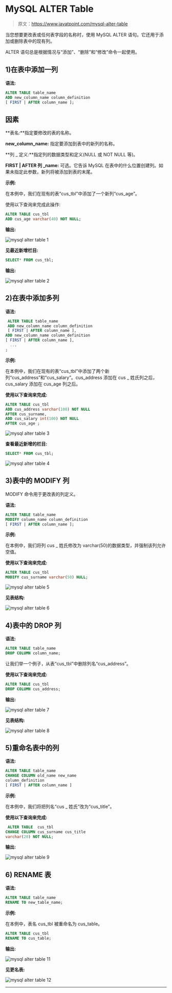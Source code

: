 # MySQL ALTER Table

> 原文：<https://www.javatpoint.com/mysql-alter-table>

当您想要更改表或任何表字段的名称时，使用 MySQL ALTER 语句。它还用于添加或删除表中的现有列。

ALTER 语句总是根据情况与“添加”、“删除”和“修改”命令一起使用。

## 1)在表中添加一列

**语法:**

```sql
ALTER TABLE table_name
ADD new_column_name column_definition
[ FIRST | AFTER column_name ];

```

## 因素

**表名:**指定要修改的表的名称。

**new_column_name:** 指定要添加到表中的新列的名称。

**列 _ 定义:**指定列的数据类型和定义(NULL 或 NOT NULL 等)。

**FIRST | AFTER 列 _name:** 可选。它告诉 MySQL 在表中的什么位置创建列。如果未指定此参数，新列将被添加到表的末尾。

**示例:**

在本例中，我们在现有的表“cus_tbl”中添加了一个新列“cus_age”。

使用以下查询来完成此操作:

```sql
ALTER TABLE cus_tbl
ADD cus_age varchar(40) NOT NULL;

```

**输出:**

![mysql alter table 1](img/490d9341803db24130c2ac8e56a57055.png)

**见最近新增栏目:**

```sql
SELECT* FROM cus_tbl;

```

**输出:**

![mysql alter table 2](img/054324a510092ec65dc762a743733197.png)

## 2)在表中添加多列

**语法:**

```sql
 ALTER TABLE table_name
 ADD new_column_name column_definition
 [ FIRST | AFTER column_name ],
ADD new_column_name column_definition
[ FIRST | AFTER column_name ],
  ...
;

```

**示例:**

在本例中，我们在现有的表“cus_tbl”中添加了两个新列“cus_address”和“cus_salary”。cus_address 添加在 cus _ 姓氏列之后，cus_salary 添加在 cus_age 列之后。

**使用以下查询来完成:**

```sql
ALTER TABLE cus_tbl
ADD cus_address varchar(100) NOT NULL
AFTER cus_surname,
ADD cus_salary int(100) NOT NULL
AFTER cus_age ;

```

![mysql alter table 3](img/8eddef4a0caabd963993201711be75d1.png)

**查看最近新增的栏目:**

```sql
SELECT* FROM cus_tbl;

```

![mysql alter table 4](img/c2a1f0263a2ad355e02bae02105e06e8.png)

## 3)表中的 MODIFY 列

MODIFY 命令用于更改表的列定义。

**语法:**

```sql
ALTER TABLE table_name
MODIFY column_name column_definition
[ FIRST | AFTER column_name ];

```

**示例:**

在本例中，我们将列 cus _ 姓氏修改为 varchar(50)的数据类型，并强制该列允许空值。

**使用以下查询来完成:**

```sql
ALTER TABLE cus_tbl
MODIFY cus_surname varchar(50) NULL;

```

![mysql alter table 5](img/ae5038d1a1913f12e437dfbf43043e35.png)

**见表结构:**

![mysql alter table 6](img/68b0d7f29610f6a536fe8e637e123395.png)

## 4)表中的 DROP 列

**语法:**

```sql
ALTER TABLE table_name
DROP COLUMN column_name;

```

让我们举一个例子，从表“cus_tbl”中删除列名“cus_address”。

**使用以下查询来完成:**

```sql
ALTER TABLE cus_tbl
DROP COLUMN cus_address;

```

**输出:**

![mysql alter table 7](img/70f1cc3443c7ce087104d8fd805f028d.png)

**见表结构:**

![mysql alter table 8](img/34c448d0ec6bd6a1d120436888c95e4f.png)

## 5)重命名表中的列

**语法:**

```sql
ALTER TABLE table_name
CHANGE COLUMN old_name new_name 
column_definition
[ FIRST | AFTER column_name ]

```

**示例:**

在本例中，我们将把列名“cus _ 姓氏”改为“cus_title”。

**使用以下查询来完成:**

```sql
 ALTER TABLE  cus_tbl
CHANGE COLUMN cus_surname cus_title
varchar(20) NOT NULL;

```

**输出:**

![mysql alter table 9](img/7e7c26b19a42424a85c81909a0046039.png)

## 6) RENAME 表

**语法:**

```sql
ALTER TABLE table_name
RENAME TO new_table_name;

```

**示例:**

在本例中，表名 cus_tbl 被重命名为 cus_table。

```sql
ALTER TABLE cus_tbl
RENAME TO cus_table;

```

**输出:**

![mysql alter table 11](img/9da32daf4e50fc944a9475790f7e5126.png)

**见更名表:**

![mysql alter table 12](img/31163f339e4b82fc6520e67d71fd5699.png)

* * *
